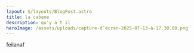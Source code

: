 ```yaml
---
layout: $/layouts/BlogPost.astro
title: la cabane
description: qu'y a t il
heroImage: /assets/uploads/capture-d’écran-2025-07-13-à-17.30.00.png
---
```

feilanaf
